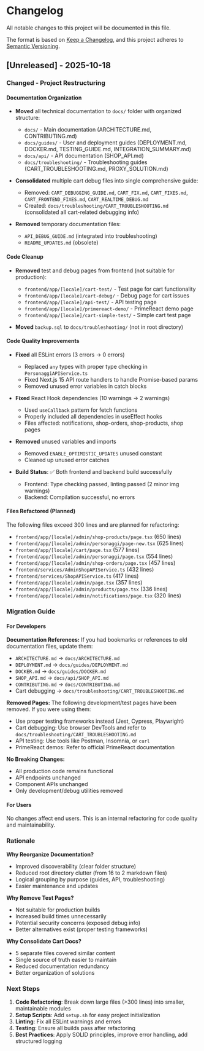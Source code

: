 # Changelog

All notable changes to this project will be documented in this file.

The format is based on [Keep a Changelog](https://keepachangelog.com/en/1.0.0/),
and this project adheres to [Semantic Versioning](https://semver.org/spec/v2.0.0.html).

## [Unreleased] - 2025-10-18

### Changed - Project Restructuring

#### Documentation Organization
- **Moved** all technical documentation to `docs/` folder with organized structure:
  - `docs/` - Main documentation (ARCHITECTURE.md, CONTRIBUTING.md)
  - `docs/guides/` - User and deployment guides (DEPLOYMENT.md, DOCKER.md, TESTING_GUIDE.md, INTEGRATION_SUMMARY.md)
  - `docs/api/` - API documentation (SHOP_API.md)
  - `docs/troubleshooting/` - Troubleshooting guides (CART_TROUBLESHOOTING.md, PROXY_SOLUTION.md)

- **Consolidated** multiple cart debug files into single comprehensive guide:
  - Removed: `CART_DEBUGGING_GUIDE.md`, `CART_FIX.md`, `CART_FIXES.md`, `CART_FRONTEND_FIXES.md`, `CART_REALTIME_DEBUG.md`
  - Created: `docs/troubleshooting/CART_TROUBLESHOOTING.md` (consolidated all cart-related debugging info)

- **Removed** temporary documentation files:
  - `API_DEBUG_GUIDE.md` (integrated into troubleshooting)
  - `README_UPDATES.md` (obsolete)

#### Code Cleanup
- **Removed** test and debug pages from frontend (not suitable for production):
  - `frontend/app/[locale]/cart-test/` - Test page for cart functionality
  - `frontend/app/[locale]/cart-debug/` - Debug page for cart issues
  - `frontend/app/[locale]/api-test/` - API testing page
  - `frontend/app/[locale]/primereact-demo/` - PrimeReact demo page
  - `frontend/app/[locale]/cart-simple-test/` - Simple cart test page

- **Moved** `backup.sql` to `docs/troubleshooting/` (not in root directory)

#### Code Quality Improvements
- **Fixed** all ESLint errors (3 errors → 0 errors)
  - Replaced `any` types with proper type checking in `PersonaggiAPIService.ts`
  - Fixed Next.js 15 API route handlers to handle Promise-based params
  - Removed unused error variables in catch blocks
  
- **Fixed** React Hook dependencies (10 warnings → 2 warnings)
  - Used `useCallback` pattern for fetch functions
  - Properly included all dependencies in useEffect hooks
  - Files affected: notifications, shop-orders, shop-products, shop pages
  
- **Removed** unused variables and imports
  - Removed `ENABLE_OPTIMISTIC_UPDATES` unused constant
  - Cleaned up unused error catches

- **Build Status**: ✅ Both frontend and backend build successfully
  - Frontend: Type checking passed, linting passed (2 minor img warnings)
  - Backend: Compilation successful, no errors

#### Files Refactored (Planned)
The following files exceed 300 lines and are planned for refactoring:
- `frontend/app/[locale]/admin/shop-products/page.tsx` (650 lines)
- `frontend/app/[locale]/admin/personaggi/page-new.tsx` (625 lines)
- `frontend/app/[locale]/cart/page.tsx` (577 lines)
- `frontend/app/[locale]/admin/personaggi/page.tsx` (554 lines)
- `frontend/app/[locale]/admin/shop-orders/page.tsx` (457 lines)
- `frontend/services/AdminShopAPIService.ts` (432 lines)
- `frontend/services/ShopAPIService.ts` (417 lines)
- `frontend/app/[locale]/admin/page.tsx` (357 lines)
- `frontend/app/[locale]/admin/products/page.tsx` (336 lines)
- `frontend/app/[locale]/admin/notifications/page.tsx` (320 lines)

### Migration Guide

#### For Developers

**Documentation References:**
If you had bookmarks or references to old documentation files, update them:
- `ARCHITECTURE.md` → `docs/ARCHITECTURE.md`
- `DEPLOYMENT.md` → `docs/guides/DEPLOYMENT.md`
- `DOCKER.md` → `docs/guides/DOCKER.md`
- `SHOP_API.md` → `docs/api/SHOP_API.md`
- `CONTRIBUTING.md` → `docs/CONTRIBUTING.md`
- Cart debugging → `docs/troubleshooting/CART_TROUBLESHOOTING.md`

**Removed Pages:**
The following development/test pages have been removed. If you were using them:
- Use proper testing frameworks instead (Jest, Cypress, Playwright)
- Cart debugging: Use browser DevTools and refer to `docs/troubleshooting/CART_TROUBLESHOOTING.md`
- API testing: Use tools like Postman, Insomnia, or `curl`
- PrimeReact demos: Refer to official PrimeReact documentation

**No Breaking Changes:**
- All production code remains functional
- API endpoints unchanged
- Component APIs unchanged
- Only development/debug utilities removed

#### For Users

No changes affect end users. This is an internal refactoring for code quality and maintainability.

### Rationale

**Why Reorganize Documentation?**
- Improved discoverability (clear folder structure)
- Reduced root directory clutter (from 16 to 2 markdown files)
- Logical grouping by purpose (guides, API, troubleshooting)
- Easier maintenance and updates

**Why Remove Test Pages?**
- Not suitable for production builds
- Increased build times unnecessarily
- Potential security concerns (exposed debug info)
- Better alternatives exist (proper testing frameworks)

**Why Consolidate Cart Docs?**
- 5 separate files covered similar content
- Single source of truth easier to maintain
- Reduced documentation redundancy
- Better organization of solutions

### Next Steps

1. **Code Refactoring**: Break down large files (>300 lines) into smaller, maintainable modules
2. **Setup Scripts**: Add `setup.sh` for easy project initialization
3. **Linting**: Fix all ESLint warnings and errors
4. **Testing**: Ensure all builds pass after refactoring
5. **Best Practices**: Apply SOLID principles, improve error handling, add structured logging
